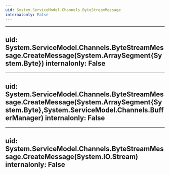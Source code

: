 ```yaml
---
uid: System.ServiceModel.Channels.ByteStreamMessage
internalonly: False
---
```


---
uid: System.ServiceModel.Channels.ByteStreamMessage.CreateMessage(System.ArraySegment{System.Byte})
internalonly: False
---

---
uid: System.ServiceModel.Channels.ByteStreamMessage.CreateMessage(System.ArraySegment{System.Byte},System.ServiceModel.Channels.BufferManager)
internalonly: False
---

---
uid: System.ServiceModel.Channels.ByteStreamMessage.CreateMessage(System.IO.Stream)
internalonly: False
---
